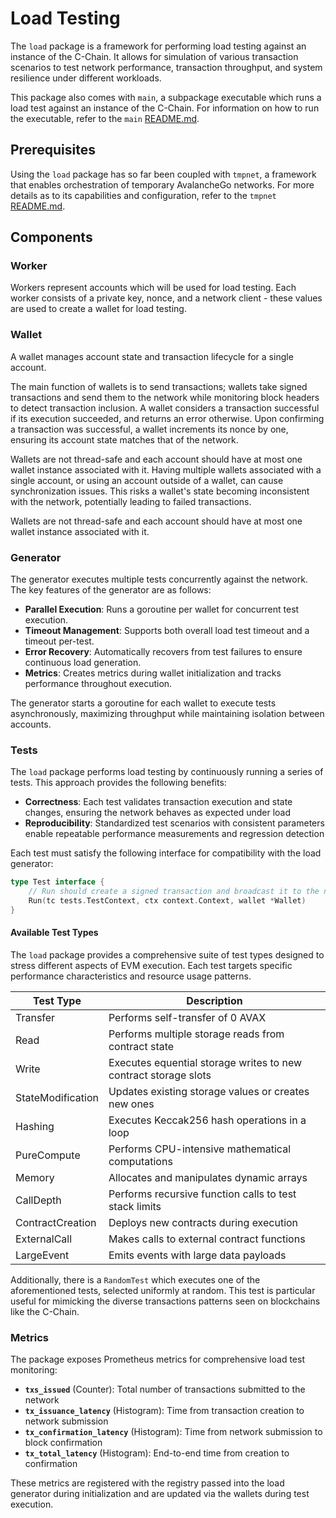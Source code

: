 # Load Testing

The `load` package is a framework for performing load testing 
against an instance of the C-Chain. It allows for simulation of various
transaction scenarios to test network performance, transaction throughput, and system
resilience under different workloads.

This package also comes with `main`, a subpackage executable which runs a load test against
an instance of the C-Chain. For information on how to run the executable, refer to
the `main` [README.md](./main/README.md).

## Prerequisites

Using the `load` package has so far been coupled with `tmpnet`, a framework that
enables orchestration of temporary AvalancheGo networks. For more details as to
its capabilities and configuration, refer to the `tmpnet` [README.md](../fixture/tmpnet/README.md).

## Components

### Worker

Workers represent accounts which will be used for load testing. Each worker consists of a private key, nonce, and a network client - these values are used to create a wallet for load testing.

### Wallet

A wallet manages account state and transaction lifecycle for a single account.

The main function of wallets is to send transactions; wallets take signed transactions
and send them to the network while monitoring block headers to detect transaction inclusion. A wallet
considers a transaction successful if its execution succeeded, and returns an error otherwise. 
Upon confirming a transaction was successful, a wallet increments its nonce by one, ensuring its account
state matches that of the network.

Wallets are not thread-safe and each account should have at most one wallet
instance associated with it. Having multiple wallets associated with a single 
account, or using an account outside of a wallet, can cause synchronization 
issues. This risks a wallet's state becoming inconsistent with the network, 
potentially leading to failed transactions.

Wallets are not thread-safe and each account should have at most one wallet instance associated with it.

### Generator

The generator executes multiple tests concurrently against the network. The key features of the 
generator are as follows:

- **Parallel Execution**: Runs a goroutine per wallet for concurrent test execution.
- **Timeout Management**: Supports both overall load test timeout and a timeout per-test.
- **Error Recovery**: Automatically recovers from test failures to ensure continuous load generation.
- **Metrics**: Creates metrics during wallet initialization and tracks performance throughout execution.

The generator starts a goroutine for each wallet to execute tests asynchronously, maximizing throughput while maintaining isolation between accounts.

### Tests

The `load` package performs load testing by continuously running a series of tests. This approach provides the following benefits:

- **Correctness**: Each test validates transaction execution and state changes, ensuring the network behaves as expected under load
- **Reproducibility**: Standardized test scenarios with consistent parameters enable repeatable performance measurements and regression detection

Each test must satisfy the following interface for compatibility with the load generator:

```go
type Test interface {
    // Run should create a signed transaction and broadcast it to the network via wallet.
    Run(tc tests.TestContext, ctx context.Context, wallet *Wallet)
}
```

#### Available Test Types

The `load` package provides a comprehensive suite of test types designed to stress different aspects of EVM execution. Each test targets specific performance characteristics and resource usage patterns.

| Test Type         | Description                                                     |
| ----------------- | --------------------------------------------------------------- |
| Transfer          | Performs self-transfer of 0 AVAX                                |
| Read              | Performs multiple storage reads from contract state             |
| Write             | Executes equential storage writes to new contract storage slots |
| StateModification | Updates existing storage values or creates new ones             |
| Hashing           | Executes Keccak256 hash operations in a loop                    |
| PureCompute       | Performs CPU-intensive mathematical computations                |
| Memory            | Allocates and manipulates dynamic arrays                        |
| CallDepth         | Performs recursive function calls to test stack limits          |
| ContractCreation  | Deploys new contracts during execution                          |
| ExternalCall      | Makes calls to external contract functions                      |
| LargeEvent        | Emits events with large data payloads                           |

Additionally, there is a `RandomTest` which executes one of the aforementioned tests, selected uniformly at random.
This test is particular useful for mimicking the diverse transactions patterns seen on blockchains like the C-Chain.

### Metrics

The package exposes Prometheus metrics for comprehensive load test monitoring:

- **`txs_issued`** (Counter): Total number of transactions submitted to the network
- **`tx_issuance_latency`** (Histogram): Time from transaction creation to network submission
- **`tx_confirmation_latency`** (Histogram): Time from network submission to block confirmation  
- **`tx_total_latency`** (Histogram): End-to-end time from creation to confirmation

These metrics are registered with the registry passed into the load generator during initialization and are updated via the wallets during test execution.

